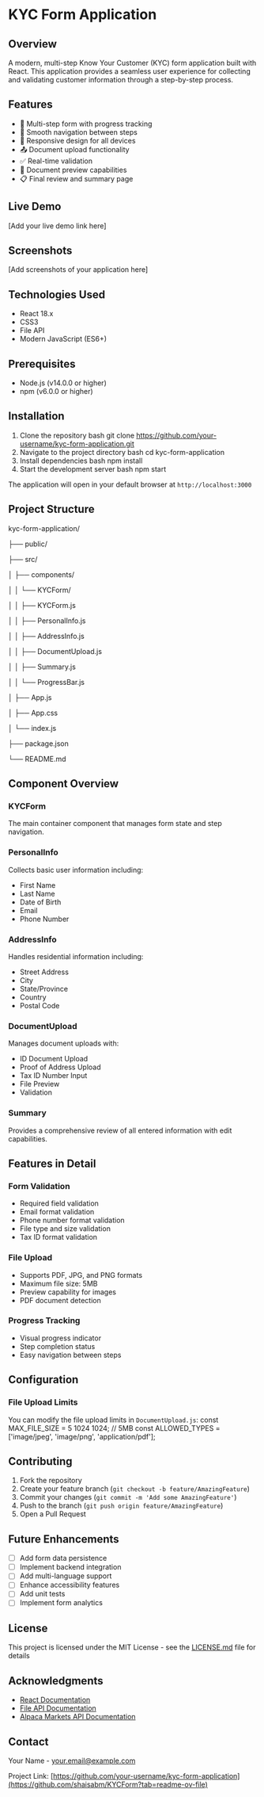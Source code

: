 # KYC Form Application

## Overview
A modern, multi-step Know Your Customer (KYC) form application built with React. This application provides a seamless user experience for collecting and validating customer information through a step-by-step process.

## Features
- 📝 Multi-step form with progress tracking
- 🔄 Smooth navigation between steps
- 📱 Responsive design for all devices
- 📤 Document upload functionality
- ✅ Real-time validation
- 👀 Document preview capabilities
- 📋 Final review and summary page

## Live Demo
[Add your live demo link here]

## Screenshots
[Add screenshots of your application here]

## Technologies Used
- React 18.x
- CSS3
- File API
- Modern JavaScript (ES6+)

## Prerequisites
- Node.js (v14.0.0 or higher)
- npm (v6.0.0 or higher)

## Installation

1. Clone the repository
bash
git clone https://github.com/your-username/kyc-form-application.git
2. Navigate to the project directory
bash
cd kyc-form-application
3. Install dependencies
bash
npm install
4. Start the development server
bash
npm start

The application will open in your default browser at `http://localhost:3000`

## Project Structure
kyc-form-application/

├── public/

├── src/

│ ├── components/

│ │ └── KYCForm/

│ │ ├── KYCForm.js

│ │ ├── PersonalInfo.js

│ │ ├── AddressInfo.js

│ │ ├── DocumentUpload.js

│ │ ├── Summary.js

│ │ └── ProgressBar.js

│ ├── App.js

│ ├── App.css

│ └── index.js

├── package.json

└── README.md




## Component Overview

### KYCForm
The main container component that manages form state and step navigation.

### PersonalInfo
Collects basic user information including:
- First Name
- Last Name
- Date of Birth
- Email
- Phone Number

### AddressInfo
Handles residential information including:
- Street Address
- City
- State/Province
- Country
- Postal Code

### DocumentUpload
Manages document uploads with:
- ID Document Upload
- Proof of Address Upload
- Tax ID Number Input
- File Preview
- Validation

### Summary
Provides a comprehensive review of all entered information with edit capabilities.

## Features in Detail

### Form Validation
- Required field validation
- Email format validation
- Phone number format validation
- File type and size validation
- Tax ID format validation

### File Upload
- Supports PDF, JPG, and PNG formats
- Maximum file size: 5MB
- Preview capability for images
- PDF document detection

### Progress Tracking
- Visual progress indicator
- Step completion status
- Easy navigation between steps

## Configuration

### File Upload Limits
You can modify the file upload limits in `DocumentUpload.js`:
const MAX_FILE_SIZE = 5 1024 1024; // 5MB
const ALLOWED_TYPES = ['image/jpeg', 'image/png', 'application/pdf'];

## Contributing
1. Fork the repository
2. Create your feature branch (`git checkout -b feature/AmazingFeature`)
3. Commit your changes (`git commit -m 'Add some AmazingFeature'`)
4. Push to the branch (`git push origin feature/AmazingFeature`)
5. Open a Pull Request

## Future Enhancements
- [ ] Add form data persistence
- [ ] Implement backend integration
- [ ] Add multi-language support
- [ ] Enhance accessibility features
- [ ] Add unit tests
- [ ] Implement form analytics

## License
This project is licensed under the MIT License - see the [LICENSE.md](LICENSE.md) file for details

## Acknowledgments
- [React Documentation](https://reactjs.org/)
- [File API Documentation](https://developer.mozilla.org/en-US/docs/Web/API/File_API)
- [Alpaca Markets API Documentation](https://docs.alpaca.markets/reference/createaccount)

## Contact
Your Name - [your.email@example.com](mailto:your.email@example.com)

Project Link: [https://github.com/your-username/kyc-form-application](https://github.com/shaisabm/KYCForm?tab=readme-ov-file)
